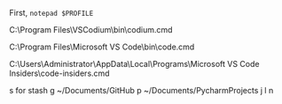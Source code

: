 First, `notepad $PROFILE`


C:\Program Files\VSCodium\bin\codium.cmd


C:\Program Files\Microsoft VS Code\bin\code.cmd



C:\Users\Administrator\AppData\Local\Programs\Microsoft VS Code Insiders\code-insiders.cmd




s for stash
g ~/Documents/GitHub
p ~/Documents/PycharmProjects
j
l
n

